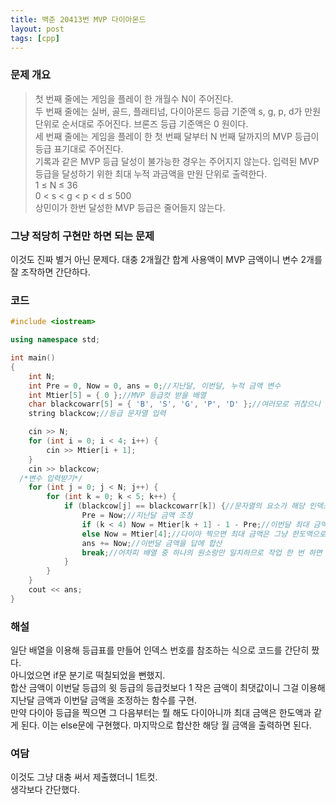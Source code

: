 ```yaml
---
title: 백준 20413번 MVP 다이아몬드
layout: post
tags: [cpp]
---
```

### 문제 개요
> 첫 번째 줄에는 게임을 플레이 한 개월수 N이 주어진다.  
> 두 번째 줄에는 실버, 골드, 플래티넘, 다이아몬드 등급 기준액 s, g, p, d가 만원 단위로 순서대로 주어진다. 브론즈 등급 기준액은 0 원이다.  
> 세 번째 줄에는 게임을 플레이 한 첫 번째 달부터 N 번째 달까지의 MVP 등급이 등급 표기대로 주어진다.  
> 기록과 같은 MVP 등급 달성이 불가능한 경우는 주어지지 않는다.
> 입력된 MVP 등급을 달성하기 위한 최대 누적 과금액을 만원 단위로 출력한다.  
> 1 ≤ N ≤ 36  
> 0 < s < g < p < d ≤ 500  
> 상민이가 한번 달성한 MVP 등급은 줄어들지 않는다.

### 그냥 적당히 구현만 하면 되는 문제
이것도 진짜 별거 아닌 문제다. 대충 2개월간 합계 사용액이 MVP 금액이니 변수 2개를 잘 조작하면 간단하다.
### 코드
```c++
#include <iostream>

using namespace std;

int main()
{
	int N;
	int Pre = 0, Now = 0, ans = 0;//지난달, 이번달, 누적 금액 변수 
	int Mtier[5] = { 0 };//MVP 등급컷 받을 배열
	char blackcowarr[5] = { 'B', 'S', 'G', 'P', 'D' };//여러모로 귀찮으니 쓸 배열
	string blackcow;//등급 문자열 입력

	cin >> N;
	for (int i = 0; i < 4; i++) {
		cin >> Mtier[i + 1];
	}
	cin >> blackcow;
  /*변수 입력받기*/
	for (int j = 0; j < N; j++) {
		for (int k = 0; k < 5; k++) {
			if (blackcow[j] == blackcowarr[k]) {//문자열의 요소가 해당 인덱스의 배열 원소와 일치할 때
				Pre = Now;//지난달 금액 조정
				if (k < 4) Now = Mtier[k + 1] - 1 - Pre;//이번달 최대 금액 = 다음 등급컷 - 1 - 지난달 금액
				else Now = Mtier[4];//다이아 찍으면 최대 금액은 그냥 한도액으로 계산
				ans += Now;//이번달 금액을 답에 합산
				break;//어차피 배열 중 하나의 원소랑만 일치하므로 작업 한 번 하면 바로 탈출
			}
		}
	}
	cout << ans;
}
```
### 해설
일단 배열을 이용해 등급표를 만들어 인덱스 번호를 참조하는 식으로 코드를 간단히 짰다.  
아니었으면 if문 분기로 떡칠되었을 뻔했지.  
합산 금액이 이번달 등급의 윗 등급의 등급컷보다 1 작은 금액이 최댓값이니 그걸 이용해 지난달 금액과 이번달 금액을 조정하는 함수를 구현.  
만약 다이아 등급을 찍으면 그 다음부터는 뭘 해도 다이아니까 최대 금액은 한도액과 같게 된다. 이는 else문에 구현했다.
마지막으로 합산한 해당 월 금액을 출력하면 된다.
### 여담
이것도 그냥 대충 써서 제출했더니 1트컷.  
생각보다 간단했다.
